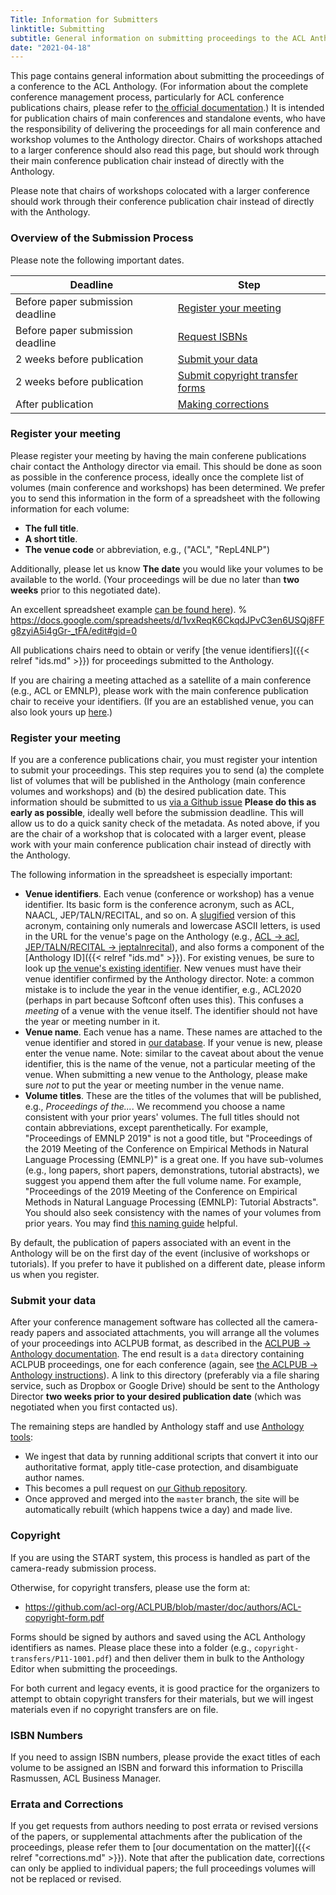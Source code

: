 ```yaml
---
Title: Information for Submitters
linktitle: Submitting
subtitle: General information on submitting proceedings to the ACL Anthology (for event chairs)
date: "2021-04-18"
---
```


This page contains general information about submitting the proceedings of a conference to the ACL Anthology.
(For information about the complete conference management process, particularly for ACL conference publications chairs, please refer to [the official documentation](https://acl-org.github.io/ACLPUB/).)
It is intended for publication chairs of main conferences and standalone events, who have the responsibility of delivering the proceedings for all main conference and workshop volumes to the Anthology director.
Chairs of workshops attached to a larger conference should also read this page, but should work through their main conference publication chair instead of directly with the Anthology.

Please note that chairs of workshops colocated with a larger conference should work through their conference publication chair instead of directly with the Anthology.

### Overview of the Submission Process

Please note the following important dates.

<table class="table table-bordered">
  <thead class="thead-dark">
    <tr>
      <th scope="col">Deadline</th>
      <th scope="col">Step</th>
    </tr>
  </thead>
  <tbody>
    <tr>
      <td>Before paper submission deadline</td>
      <td><a href="#register-your-meeting"">Register your meeting</a></td>
    </tr>
    <tr>
      <td>Before paper submission deadline</td>
      <td><a href="#isbn-numbers">Request ISBNs</a></td>
    </tr>
    <tr>
      <td>2 weeks before publication</td>
      <td><a href="#submit-your-data">Submit your data</a></td>
    </tr>
    <tr>
      <td>2 weeks before publication</td>
      <td><a href="#copyright">Submit copyright transfer forms</a></td>
    </tr>
    <tr>
      <td>After publication</td>
      <td><a href="#errata-and-corrections">Making corrections</a></td>
    </tr>
  </tbody>
</table>

### Register your meeting

Please register your meeting by having the main conferene publications chair contact the Anthology director via email.
This should be done as soon as possible in the conference process, ideally once the complete list of volumes (main conference and workshops) has been determined.
We prefer you to send this information in the form of a spreadsheet with the following information for each volume:

-  **The full title**.
-  **A short title**.
-  **The venue code** or abbreviation, e.g., ("ACL", "RepL4NLP")

Additionally, please let us know **The date** you would like your volumes to be available to the world.
(Your proceedings will be due no later than **two weeks** prior to this negotiated date).

An excellent spreadsheet example [can be found here](https://docs.google.com/spreadsheets/d/13F1XhnT4PsiN-ZXcpv6QUp5A2qlr6-W9MoDgCkBOw9w/edit#gid=0)).
% https://docs.google.com/spreadsheets/d/1vxReqK6CkqdJPvC3en6USQj8FFg8zyiA5i4gGr-_tFA/edit#gid=0

All publications chairs need to obtain or verify [the venue identifiers]({{< relref "ids.md" >}}) for proceedings submitted to the Anthology.

If you are chairing a meeting attached as a satellite of a main conference (e.g., ACL or EMNLP), please work with the main conference publication chair to receive your identifiers.
(If you are an established venue, you can also look yours up [here](https://github.com/acl-org/acl-anthology/blob/master/data/yaml/venues.yaml).)

### Register your meeting

If you are a conference publications chair, you must register your intention to submit your proceedings.
This step requires you to send (a) the complete list of volumes that will be published in the Anthology (main conference volumes and workshops) and (b) the desired publication date.
This information should be submitted to us [via a Github issue](https://github.com/acl-org/acl-anthology/issues/new?assignees=mjpost&labels=ingestion&template=ingestion-request.md&title=Ingestion+request)
**Please do this as early as possible**, ideally well before the submission deadline.
This will allow us to do a quick sanity check of the metadata.
As noted above, if you are the chair of a workshop that is colocated with a larger event, please work with your main conference publication chair instead of directly with the Anthology.

The following information in the spreadsheet is especially important:

-  **Venue identifiers**. Each venue (conference or workshop) has a venue identifier.
   Its basic form is the conference acronym, such as ACL, NAACL, JEP/TALN/RECITAL, and so on.
   A [slugified](https://en.wikipedia.org/wiki/Clean_URL#Slug) version of this acronym, containing only numerals and lowercase ASCII letters, is used in the URL for the venue's page on the Anthology (e.g., [ACL → acl](https://aclanthology.org/venues/acl), [JEP/TALN/RECITAL → jeptalnrecital](https://aclanthology.org/venues/jeptalnrecital)), and also forms a component of the [Anthology ID]({{< relref "ids.md" >}}).
   For existing venues, be sure to look up [the venue's existing identifier](https://aclanthology.org/venues/).
   New venues must have their venue identifier confirmed by the Anthology director.
   Note: a common mistake is to include the year in the venue identifier, e.g., ACL2020 (perhaps in part because Softconf often uses this).
   This confuses a *meeting* of a venue with the venue itself.
   The identifier should not have the year or meeting number in it.
-  **Venue name**. Each venue has a name.
   These names are attached to the venue identifier and stored in [our database](https://github.com/acl-org/acl-anthology/blob/master/data/yaml/venues.yaml).
   If your venue is new, please enter the venue name.
   Note: similar to the caveat about about the venue identifier, this is the name of the venue, not a particular meeting of the venue.
   When submitting a new venue to the Anthology, please make sure *not* to put the year or meeting number in the venue name.
-  **Volume titles**. These are the titles of the volumes that will be published, e.g., *Proceedings of the...*.
   We recommend you choose a name consistent with your prior years' volumes.
   The full titles should not contain abbreviations, except parenthetically.
   For example, "Proceedings of EMNLP 2019" is not a good title, but "Proceedings of the 2019 Meeting of the Conference on Empirical Methods in Natural Language Processing (EMNLP)" is a great one.
   If you have sub-volumes (e.g., long papers, short papers, demonstrations, tutorial abstracts), we suggest you append them after the full volume name.
   For example, "Proceedings of the 2019 Meeting of the Conference on Empirical Methods in Natural Language Processing (EMNLP): Tutorial Abstracts".
   You should also seek consistency with the names of your volumes from prior years.
   You may find [this naming guide](https://docs.google.com/document/d/1-4I8w-ckyy3oF2XMbkjAaq14EOyWSoSUW0dpCTtprm8/edit?usp=sharing) helpful.

By default, the publication of papers associated with an event in the Anthology will be on the first day of the event (inclusive of workshops or tutorials).
If you prefer to have it published on a different date, please inform us when you register.

### Submit your data

After your conference management software has collected all the camera-ready papers and associated attachments, you will arrange all the volumes of your proceedings into ACLPUB format, as described in the [ACLPUB → Anthology documentation](https://acl-org.github.io/ACLPUB/anthology.html).
The end result is a `data` directory containing ACLPUB proceedings, one for each conference (again, see [the ACLPUB -> Anthology instructions](https://acl-org.github.io/ACLPUB/anthology.html)).
A link to this directory (preferably via a file sharing service, such as Dropbox or Google Drive) should be sent to the Anthology Director **two weeks prior to your desired publication date** (which was negotiated when you first contacted us).

The remaining steps are handled by Anthology staff and use [Anthology tools](https://github.com/acl-org/acl-anthology/tree/master/bin/):

- We ingest that data by running additional scripts that convert it into our authoritative format, apply title-case protection, and disambiguate author names.
- This becomes a pull request on [our Github repository](https://github.com/acl-org/acl-anthology/).
- Once approved and merged into the `master` branch, the site will be automatically rebuilt (which happens twice a day) and made live.

### Copyright

If you are using the START system, this process is handled as part of the camera-ready submission process.

Otherwise, for copyright transfers, please use the form at:

+ https://github.com/acl-org/ACLPUB/blob/master/doc/authors/ACL-copyright-form.pdf

Forms should be signed by authors and saved using the ACL Anthology identifiers as names.
Please place these into a folder (e.g., `copyright-transfers/P11-1001.pdf`) and then deliver them in bulk to the Anthology Editor when submitting the proceedings.

For both current and legacy events, it is good practice for the organizers to attempt to obtain copyright transfers for their materials, but we will ingest materials even if no copyright transfers are on file.

### ISBN Numbers

If you need to assign ISBN numbers, please provide the exact titles of each volume to be assigned an ISBN and forward this information to Priscilla Rasmussen, ACL Business Manager.

### Errata and Corrections

If you get requests from authors needing to post errata or revised versions of the papers, or supplemental attachments after the publication of the proceedings, please refer them to [our documentation on the matter]({{< relref "corrections.md" >}}).
Note that after the publication date, corrections can only be applied to individual papers; the full proceedings volumes will not be replaced or revised.
